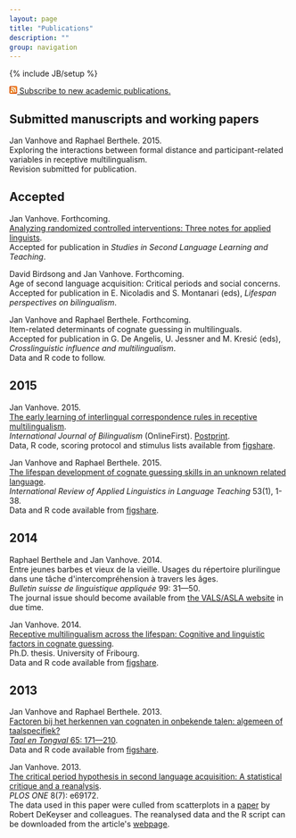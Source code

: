 ```yaml
---
layout: page
title: "Publications"
description: ""
group: navigation
---
```

{% include JB/setup %}

<p><a href="paperfeed.xml"><img src="/figs/feed.png" alt="Feed"/>&nbsp;Subscribe to new academic publications.</a></p>

## Submitted manuscripts and working papers

Jan Vanhove and Raphael Berthele. 2015.  
Exploring the interactions between formal distance and participant-related variables in receptive multilingualism.  
Revision submitted for publication.

## Accepted

Jan Vanhove. Forthcoming.  
[Analyzing randomized controlled interventions: Three notes for applied linguists](http://homeweb.unifr.ch/VanhoveJ/Pub/papers/Vanhove_AnalyzingRandomizedInterventions.pdf).  
Accepted for publication in _Studies in Second Language Learning and Teaching_.

David Birdsong and Jan Vanhove. Forthcoming.  
Age of second language acquisition: Critical periods and social concerns.  
Accepted for publication in E. Nicoladis and S. Montanari (eds), _Lifespan perspectives on bilingualism_.
				
Jan Vanhove and Raphael Berthele. Forthcoming.  
Item-related determinants of cognate guessing in multilinguals.  
Accepted for publication in G. De Angelis, U. Jessner and M. Kresić (eds), _Crosslinguistic influence and multilingualism_.  
Data and R code to follow.

## 2015

Jan Vanhove. 2015.  
[The early learning of interlingual correspondence rules in receptive multilingualism](http://dx.doi.org/10.1177/1367006915573338).  
_International Journal of Bilingualism_ (OnlineFirst). [Postprint](http://homeweb.unifr.ch/VanhoveJ/Pub/papers/Vanhove_CorrespondenceRules.pdf).  
Data, R code, scoring protocol and stimulus lists available from [figshare](http://hdl.handle.net/10.6084/m9.figshare.1291191).

Jan Vanhove and Raphael Berthele. 2015.  
[The lifespan development of cognate guessing skills in an unknown related language](http://dx.doi.org/10.1515/iral-2015-0001).  
_International Review of Applied Linguistics in Language Teaching_ 53(1), 1-38.  
Data and R code available from [figshare](http://dx.doi.org/10.6084/m9.figshare.936924).
				
## 2014
			
Raphael Berthele and Jan Vanhove. 2014.  
Entre jeunes barbes et vieux de la vieille. Usages du répertoire plurilingue dans une tâche d'intercompréhension à travers les âges.  
_Bulletin suisse de linguistique appliquée_ 99: 31—50.  
The journal issue should become available from [the VALS/ASLA website](http://www.vals-asla.ch/cms/fr/bulletin/erschienene_ausgaben.html) in due time.

Jan Vanhove. 2014.  
[Receptive multilingualism across the lifespan: Cognitive and linguistic factors in cognate guessing](http://ethesis.unifr.ch/theses/downloads.php?file=VanhoveJ.pdf).  
Ph.D. thesis. University of Fribourg.  
Data and R code available from [figshare](http://dx.doi.org/10.6084/m9.figshare.795286).

## 2013

Jan Vanhove and Raphael Berthele. 2013.  
[Factoren bij het herkennen van cognaten in onbekende talen: algemeen of taalspecifiek?](http://homeweb.unifr.ch/VanhoveJ/Pub/papers/Cog4Talen/FactorenCognaatherkenning.pdf)  
[_Taal en Tongval_ 65: 171—210](http://dx.doi.org/10.5117/TET2013.2.VANH).  
Data and R code available from [figshare](http://dx.doi.org/10.6084/m9.figshare.1063422).

Jan Vanhove. 2013.  
[The critical period hypothesis in second language acquisition: A statistical critique and a reanalysis](http://dx.doi.org/10.1371/journal.pone.0069172).  
_PLOS ONE_ 8(7): e69172.  
The data used in this paper were culled from scatterplots in a [paper](http://dx.doi.org/10.1017/S0142716410000056) by Robert DeKeyser and colleagues. The reanalysed data and the R script can be downloaded from the article's [webpage](http://dx.doi.org/10.1371/journal.pone.0069172).
